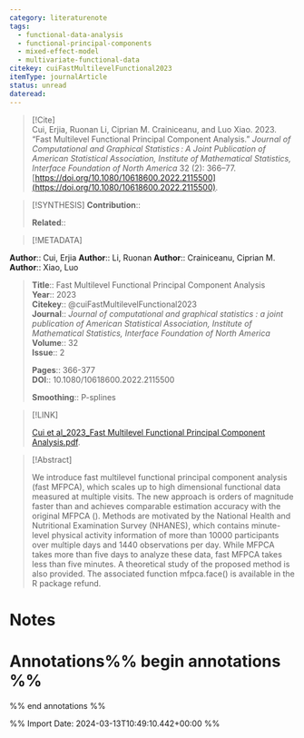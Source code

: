 ```yaml
---
category: literaturenote
tags:
  - functional-data-analysis
  - functional-principal-components
  - mixed-effect-model
  - multivariate-functional-data
citekey: cuiFastMultilevelFunctional2023
itemType: journalArticle
status: unread
dateread:
---
```


> [!Cite]  
> Cui, Erjia, Ruonan Li, Ciprian M. Crainiceanu, and Luo Xiao. 2023. “Fast Multilevel Functional Principal Component Analysis.” _Journal of Computational and Graphical Statistics : A Joint Publication of American Statistical Association, Institute of Mathematical Statistics, Interface Foundation of North America_ 32 (2): 366–77. [https://doi.org/10.1080/10618600.2022.2115500](https://doi.org/10.1080/10618600.2022.2115500).

> [!SYNTHESIS] 
>**Contribution**::
>
>**Related**:: 
>

> [!METADATA]  
>
**Author**:: Cui, Erjia
**Author**:: Li, Ruonan
**Author**:: Crainiceanu, Ciprian M.
**Author**:: Xiao, Luo<br>
> **Title**:: Fast Multilevel Functional Principal Component Analysis    
> **Year**:: 2023     
> **Citekey**:: @cuiFastMultilevelFunctional2023    
>**Journal**:: *Journal of computational and graphical statistics : a joint publication of American Statistical Association, Institute of Mathematical Statistics, Interface Foundation of North America*    
>**Volume**:: 32    
>**Issue**:: 2     
>    
>    
>     
> **Pages**:: 366-377    
>**DOI**:: 10.1080/10618600.2022.2115500    
>
>**Smoothing**:: P-splines

> [!LINK] 
>
> [Cui et al_2023_Fast Multilevel Functional Principal Component Analysis.pdf](file:///Users/steven/Library/CloudStorage/GoogleDrive-steven.golovkine@ul.ie/My%20Drive/bibliography/Journal%20of%20computational%20and%20graphical%20statistics%20%20a%20joint%20publication%20of%20American%20Statistical%20Association,%20Institute%20of%20Mathematical%20Statistics,%20Interface%20Foundation%20of%20North%20America/2023/Cui%20et%20al_2023_Fast%20Multilevel%20Functional%20Principal%20Component%20Analysis.pdf).

>[!Abstract]
>
>We introduce fast multilevel functional principal component analysis (fast MFPCA), which scales up to high dimensional functional data measured at multiple visits. The new approach is orders of magnitude faster than and achieves comparable estimation accuracy with the original MFPCA (). Methods are motivated by the National Health and Nutritional Examination Survey (NHANES), which contains minute-level physical activity information of more than 10000 participants over multiple days and 1440 observations per day. While MFPCA takes more than five days to analyze these data, fast MFPCA takes less than five minutes. A theoretical study of the proposed method is also provided. The associated function mfpca.face() is available in the R package refund.
>>


# Notes<br>
# Annotations%% begin annotations %%  
 
  
%% end annotations %%

%% Import Date: 2024-03-13T10:49:10.442+00:00 %%
